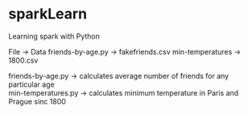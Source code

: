 # sparkLearn
Learning spark with Python

File -> Data
friends-by-age.py -> fakefriends.csv
min-temperatures -> 1800.csv


friends-by-age.py -> calculates average number of friends for any particular age  
min-temperatures.py -> calculates minimum temperature in Paris and Prague sinc 1800
